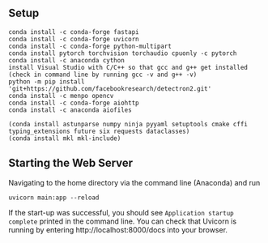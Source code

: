 ## Setup
```
conda install -c conda-forge fastapi
conda install -c conda-forge uvicorn
conda install -c conda-forge python-multipart
conda install pytorch torchvision torchaudio cpuonly -c pytorch
conda install -c anaconda cython
install Visual Studio with C/C++ so that gcc and g++ get installed (check in command line by running gcc -v and g++ -v)
python -m pip install 'git+https://github.com/facebookresearch/detectron2.git'
conda install -c menpo opencv
conda install -c conda-forge aiohttp
conda install -c anaconda aiofiles

(conda install astunparse numpy ninja pyyaml setuptools cmake cffi typing_extensions future six requests dataclasses)
(conda install mkl mkl-include)
```

## Starting the Web Server

Navigating to the home directory via the command line (Anaconda) and run

```
uvicorn main:app --reload
```

If the start-up was successful, you should see `Application startup complete` printed in the command line. You can check that Uvicorn is running by entering http://localhost:8000/docs into your browser. 